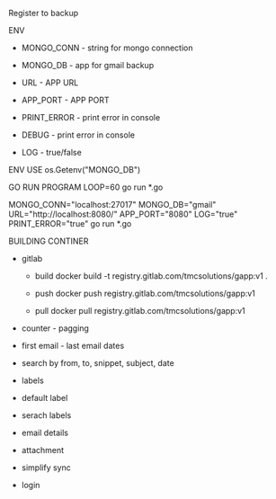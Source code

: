 Register to backup

ENV
- MONGO_CONN    - string for mongo connection
- MONGO_DB      - app for gmail backup
- URL           - APP URL
- APP_PORT      - APP PORT

- PRINT_ERROR   - print error in console
- DEBUG         - print error in console
- LOG           - true/false

ENV USE
os.Getenv("MONGO_DB")

GO RUN PROGRAM
LOOP=60 go run *.go

MONGO_CONN="localhost:27017" MONGO_DB="gmail" URL="http://localhost:8080/" APP_PORT="8080" LOG="true" PRINT_ERROR="true" go run *.go

BUILDING CONTINER

- gitlab

    - build
    docker build -t registry.gitlab.com/tmcsolutions/gapp:v1 .

    - push
    docker push registry.gitlab.com/tmcsolutions/gapp:v1 

    - pull
    docker pull registry.gitlab.com/tmcsolutions/gapp:v1

- counter - pagging
- first email - last email dates
- search by from, to, snippet, subject, date

- labels
- default label
- serach labels

- email details

- attachment

- simplify sync

- login


